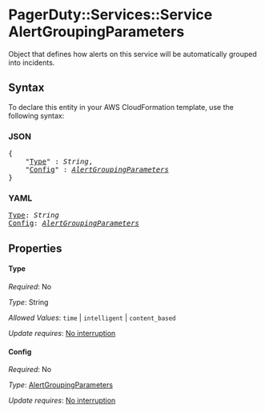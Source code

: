 # PagerDuty::Services::Service AlertGroupingParameters

Object that defines how alerts on this service will be automatically grouped into incidents.

## Syntax

To declare this entity in your AWS CloudFormation template, use the following syntax:

### JSON

<pre>
{
    "<a href="#type" title="Type">Type</a>" : <i>String</i>,
    "<a href="#config" title="Config">Config</a>" : <i><a href="alertgroupingparameters.md">AlertGroupingParameters</a></i>
}
</pre>

### YAML

<pre>
<a href="#type" title="Type">Type</a>: <i>String</i>
<a href="#config" title="Config">Config</a>: <i><a href="alertgroupingparameters.md">AlertGroupingParameters</a></i>
</pre>

## Properties

#### Type

_Required_: No

_Type_: String

_Allowed Values_: <code>time</code> | <code>intelligent</code> | <code>content_based</code>

_Update requires_: [No interruption](https://docs.aws.amazon.com/AWSCloudFormation/latest/UserGuide/using-cfn-updating-stacks-update-behaviors.html#update-no-interrupt)

#### Config

_Required_: No

_Type_: <a href="alertgroupingparameters.md">AlertGroupingParameters</a>

_Update requires_: [No interruption](https://docs.aws.amazon.com/AWSCloudFormation/latest/UserGuide/using-cfn-updating-stacks-update-behaviors.html#update-no-interrupt)

